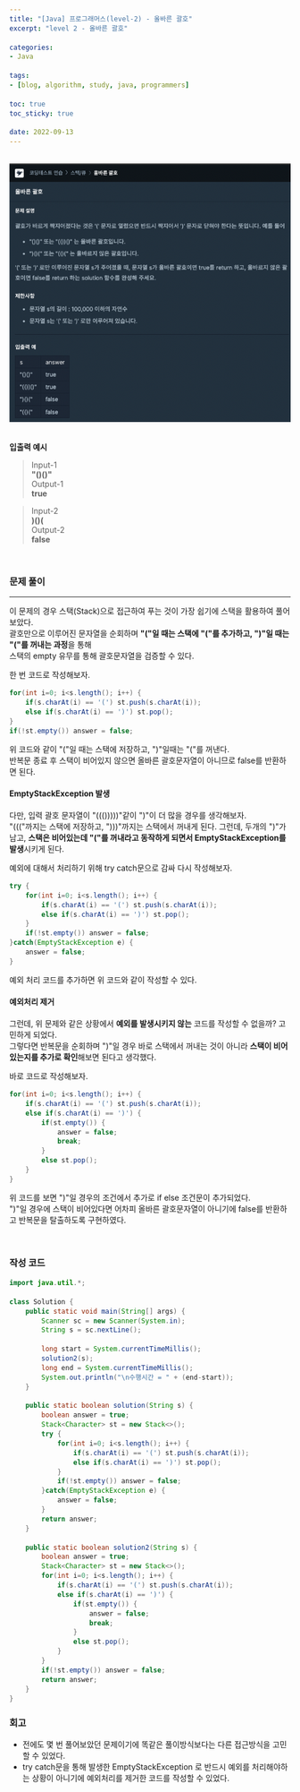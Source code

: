 ```yaml
--- 
title: "[Java] 프로그래머스(level-2) - 올바른 괄호" 
excerpt: "level 2 - 올바른 괄호" 

categories: 
- Java

tags: 
- [blog, algorithm, study, java, programmers]

toc: true
toc_sticky: true

date: 2022-09-13
--- 
```


<br>
<center><img src="/assets/images/programmers/20220913_02.png" width="700"></center>
<br>

**입출력 예시**
> Input-1 <br>
**"()()"** <br>
> Output-1 <br>
**true**

> Input-2 <br>
**)()(** <br>
> Output-2 <br>
**false**

<br>

### 문제 풀이
---
이 문제의 경우 스택(Stack)으로 접근하여 푸는 것이 가장 쉽기에 스택을 활용하여 풀어보았다. <br>
괄호만으로 이루어진 문자열을 순회하며 **"("일 때는 스택에 "("를 추가하고, ")"일 때는 "("를 꺼내는 과정**을 통해 <br>
스택의 empty 유무를 통해 괄호문자열을 검증할 수 있다.

한 번 코드로 작성해보자.

```java
for(int i=0; i<s.length(); i++) {
    if(s.charAt(i) == '(') st.push(s.charAt(i));
    else if(s.charAt(i) == ')') st.pop();
}
if(!st.empty()) answer = false;
```
위 코드와 같이 "("일 때는 스택에 저장하고, ")"일때는 "("를 꺼낸다. <br>
반복문 종료 후 스택이 비어있지 않으면 올바른 괄호문자열이 아니므로 false를 반환하면 된다.

#### EmptyStackException 발생
다만, 입력 괄호 문자열이 "((()))))"같이 ")"이 더 많을 경우를 생각해보자. <br>
"((("까지는 스택에 저장하고, ")))"까지는 스택에서 꺼내게 된다. 그런데, 두개의 ")"가 남고, **스택은 비어있는데 "("를 꺼내라고 동작하게 되면서 EmptyStackException를 발생**시키게 된다.

예외에 대해서 처리하기 위해 try catch문으로 감싸 다시 작성해보자.
```java
try {
    for(int i=0; i<s.length(); i++) {
        if(s.charAt(i) == '(') st.push(s.charAt(i));
        else if(s.charAt(i) == ')') st.pop();
    }
    if(!st.empty()) answer = false;
}catch(EmptyStackException e) {
    answer = false;
}
```
예외 처리 코드를 추가하면 위 코드와 같이 작성할 수 있다.

#### 예외처리 제거
그런데, 위 문제와 같은 상황에서 **예외를 발생시키지 않는** 코드를 작성할 수 없을까? 고민하게 되었다. <br> 
그렇다면 반복문을 순회하며 ")"일 경우 바로 스택에서 꺼내는 것이 아니라 **스택이 비어있는지를 추가로 확인**해보면 된다고 생각했다. 

바로 코드로 작성해보자.
```java
for(int i=0; i<s.length(); i++) {
    if(s.charAt(i) == '(') st.push(s.charAt(i));
    else if(s.charAt(i) == ')') {
        if(st.empty()) {
            answer = false;
            break;
        }
        else st.pop();
    }
}
```
위 코드를 보면 ")"일 경우의 조건에서 추가로 if else 조건문이 추가되었다. <br>
")"일 경우에 스택이 비어있다면 어차피 올바른 괄호문자열이 아니기에 false를 반환하고 반복문을 탈출하도록 구현하였다.

<br>

### 작성 코드
```java
import java.util.*;

class Solution {
    public static void main(String[] args) {
        Scanner sc = new Scanner(System.in);
        String s = sc.nextLine();

        long start = System.currentTimeMillis();
        solution2(s);
        long end = System.currentTimeMillis();
        System.out.println("\n수행시간 = " + (end-start));
    }

    public static boolean solution(String s) {
        boolean answer = true;
        Stack<Character> st = new Stack<>();
        try {
            for(int i=0; i<s.length(); i++) {
                if(s.charAt(i) == '(') st.push(s.charAt(i));
                else if(s.charAt(i) == ')') st.pop();
            }
            if(!st.empty()) answer = false;
        }catch(EmptyStackException e) {
            answer = false;
        }
        return answer;
    }

    public static boolean solution2(String s) {
        boolean answer = true;
        Stack<Character> st = new Stack<>();
        for(int i=0; i<s.length(); i++) {
            if(s.charAt(i) == '(') st.push(s.charAt(i));
            else if(s.charAt(i) == ')') {
                if(st.empty()) {
                    answer = false;
                    break;
                }
                else st.pop();
            }
        }
        if(!st.empty()) answer = false;
        return answer;
    }
}
```

### 회고
- 전에도 몇 번 풀어보았던 문제이기에 똑같은 풀이방식보다는 다른 접근방식을 고민할 수 있었다.
- try catch문을 통해 발생한 EmptyStackException 로 반드시 예외를 처리해야하는 상황이 아니기에 예외처리를 제거한 코드를 작성할 수 있었다.